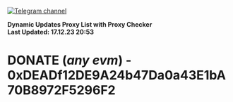 [![Telegram channel](https://img.shields.io/endpoint?url=https://runkit.io/damiankrawczyk/telegram-badge/branches/master?url=https://t.me/n4z4v0d)](https://t.me/n4z4v0d) 

**Dynamic Updates Proxy List with Proxy Checker**  
**Last Updated: 17.12.23 20:53**

# DONATE (_any evm_) - 0xDEADf12DE9A24b47Da0a43E1bA70B8972F5296F2
